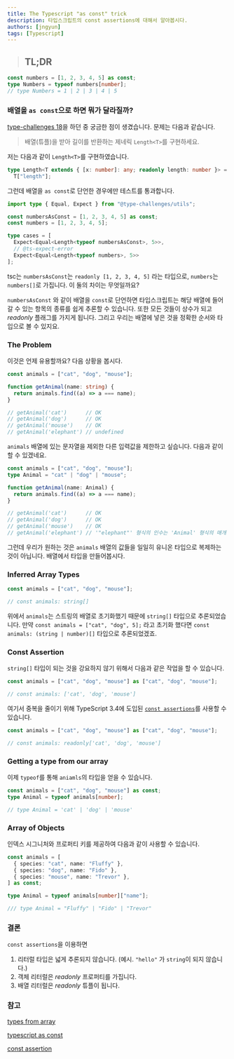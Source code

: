 ```yaml
---
title: The Typescript "as const" trick
description: 타입스크립트의 const assertions에 대해서 알아봅시다.
authors: [jngyun]
tags: [Typescript]
---
```


> ## TL;DR

```typescript
const numbers = [1, 2, 3, 4, 5] as const;
type Numbers = typeof numbers[number];
// type Numbers = 1 | 2 | 3 | 4 | 5
```

<!--truncate-->

### 배열을 `as const`으로 하면 뭐가 달라질까?

[type-challenges 18](https://github.com/type-challenges/type-challenges/blob/main/questions/00018-easy-tuple-length/README.ko.md)을 하던 중 궁금한 점이 생겼습니다. 문제는 다음과 같습니다.

> 배열(튜플)을 받아 길이를 반환하는 제네릭 `Length<T>`를 구현하세요.

저는 다음과 같이 `Length<T>`를 구현하였습니다.

```typescript
type Length<T extends { [x: number]: any; readonly length: number }> =
  T["length"];
```

그런데 배열을 `as const`로 단언한 경우에만 테스트를 통과합니다.

```typescript
import type { Equal, Expect } from "@type-challenges/utils";

const numbersAsConst = [1, 2, 3, 4, 5] as const;
const numbers = [1, 2, 3, 4, 5];

type cases = [
  Expect<Equal<Length<typeof numbersAsConst>, 5>>,
  // @ts-expect-error
  Expect<Equal<Length<typeof numbers>, 5>>
];
```

tsc는 `numbersAsConst`는 `readonly [1, 2, 3, 4, 5]` 라는 타입으로, `numbers`는 `numbers[]`로 가집니다. 이 둘의 차이는 무엇일까요?

`numbersAsConst` 와 같이 배열을 `const`로 단언하면 타입스크립트는 해당 배열에 들어갈 수 있는 항목의 종류를 쉽게 추론할 수 있습니다. 또한 모든 것들이 상수가 되고 _readonly_ 플래그를 가지게 됩니다. 그리고 우리는 배열에 넣은 것을 정확한 순서와 타입으로 볼 수 있지요.

### The Problem

이것은 언제 유용할까요? 다음 상황을 봅시다.

```typescript
const animals = ["cat", "dog", "mouse"];

function getAnimal(name: string) {
  return animals.find((a) => a === name);
}

// getAnimal('cat')      // OK
// getAnimal('dog')      // OK
// getAnimal('mouse')    // OK
// getAnimal('elephant') // undefined
```

`animals` 배열에 있는 문자열을 제외한 다른 입력값을 제한하고 싶습니다. 다음과 같이 할 수 있겠네요.

```typescript
const animals = ["cat", "dog", "mouse"];
type Animal = "cat" | "dog" | "mouse";

function getAnimal(name: Animal) {
  return animals.find((a) => a === name);
}

// getAnimal('cat')      // OK
// getAnimal('dog')      // OK
// getAnimal('mouse')    // OK
// getAnimal('elephant') // '"elephant"' 형식의 인수는 'Animal' 형식의 매개 변수에 할당될 수 없습니다.
```

그런데 우리가 원하는 것은 `animals` 배열의 값들을 일일히 유니온 타입으로 복제하는 것이 아닙니다. 배열에서 타입을 만들어봅시다.

### Inferred Array Types

```typescript
const animals = ["cat", "dog", "mouse"];

// const animals: string[]
```

위에서 `animals`는 스트링의 배열로 초기화했기 때문에 `string[]` 타입으로 추론되었습니다. 만약 `const animals = ["cat", "dog", 5];` 라고 초기화 했다면 `const animals: (string | number)[]` 타입으로 추론되었겠죠.

### Const Assertion

`string[]` 타입이 되는 것을 강요하지 않기 위해서 다음과 같은 작업을 할 수 있습니다.

```typescript
const animals = ["cat", "dog", "mouse"] as ["cat", "dog", "mouse"];

// const animals: ['cat', 'dog', 'mouse']
```

여기서 중복을 줄이기 위해 TypeScript 3.4에 도입된 [`const assertions`](https://www.typescriptlang.org/docs/handbook/release-notes/typescript-3-4.html#const-assertions)를 사용할 수 있습니다.

```typescript
const animals = ["cat", "dog", "mouse"] as ["cat", "dog", "mouse"];

// const animals: readonly['cat', 'dog', 'mouse']
```

### Getting a type from our array

이제 `typeof`를 통해 `aniamls`의 타입을 얻을 수 있습니다.

```typescript
const animals = ["cat", "dog", "mouse"] as const;
type Animal = typeof animals[number];

// type Animal = 'cat' | 'dog' | 'mouse'
```

### Array of Objects

인덱스 시그니처와 프로퍼티 키를 제공하여 다음과 같이 사용할 수 있습니다.

```typescript
const animals = [
  { species: "cat", name: "Fluffy" },
  { species: "dog", name: "Fido" },
  { species: "mouse", name: "Trevor" },
] as const;

type Animal = typeof animals[number]["name"];

/// type Animal = "Fluffy" | "Fido" | "Trevor"
```

### 결론

`const assertions`을 이용하면

1. 리터럴 타입은 넓게 추론되지 않습니다. (예시. `"hello"` 가 `string`이 되지 않습니다.)
2. 객체 리터럴은 _readonly_ 프로퍼티를 가집니다.
3. 배열 리터럴은 _readonly_ 튜플이 됩니다.

### 참고

[types from array](https://steveholgado.com/typescript-types-from-arrays/)

[typescript as const](https://www.bscotch.net/post/typescript-as-const)

[const assertion](https://www.typescriptlang.org/docs/handbook/release-notes/typescript-3-4.html#const-assertions)
